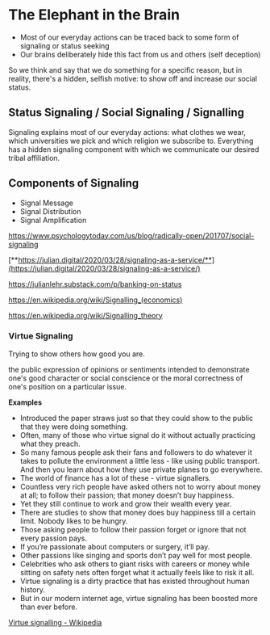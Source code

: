 # The Elephant in the Brain

- Most of our everyday actions can be traced back to some form of signaling or status seeking
- Our brains deliberately hide this fact from us and others (self deception)

So we think and say that we do something for a specific reason, but in reality, there's a hidden, selfish motive: to show off and increase our social status.

## Status Signaling / Social Signaling / Signalling

Signaling explains most of our everyday actions: what clothes we wear, which universities we pick and which religion we subscribe to. Everything has a hidden signaling component with which we communicate our desired tribal affiliation.

## Components of Signaling

- Signal Message
- Signal Distribution
- Signal Amplification

<https://www.psychologytoday.com/us/blog/radically-open/201707/social-signaling>

[**https://julian.digital/2020/03/28/signaling-as-a-service/**](https://julian.digital/2020/03/28/signaling-as-a-service/)

<https://julianlehr.substack.com/p/banking-on-status>

<https://en.wikipedia.org/wiki/Signalling_(economics)>

<https://en.wikipedia.org/wiki/Signalling_theory>

### Virtue Signaling

Trying to show others how good you are.

the public expression of opinions or sentiments intended to demonstrate one's good character or social conscience or the moral correctness of one's position on a particular issue.

**Examples**

- Introduced the paper straws just so that they could show to the public that they were doing something.
- Often, many of those who virtue signal do it without actually practicing what they preach.
- So many famous people ask their fans and followers to do whatever it takes to pollute the environment a little less - like using public transport. And then you learn about how they use private planes to go everywhere.
- The world of finance has a lot of these - virtue signallers.
- Countless very rich people have asked others not to worry about money at all; to follow their passion; that money doesn’t buy happiness.
- Yet they still continue to work and grow their wealth every year.
- There are studies to show that money does buy happiness till a certain limit. Nobody likes to be hungry.
- Those asking people to follow their passion forget or ignore that not every passion pays.
- If you’re passionate about computers or surgery, it’ll pay.
- Other passions like singing and sports don’t pay well for most people.
- Celebrities who ask others to giant risks with careers or money while sitting on safety nets often forget what it actually feels like to risk it all.
- Virtue signaling is a dirty practice that has existed throughout human history.
- But in our modern internet age, virtue signaling has been boosted more than ever before.

[Virtue signalling - Wikipedia](https://en.wikipedia.org/wiki/Virtue_signalling)
